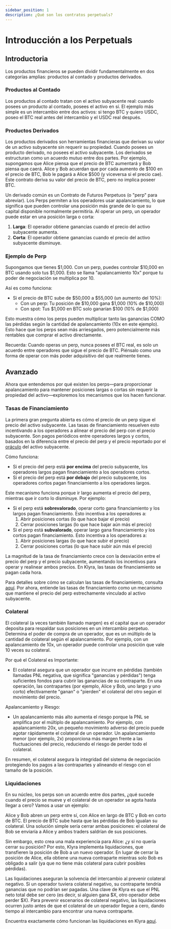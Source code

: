 ```yaml
---
sidebar_position: 1
description: ¿Qué son los contratos perpetuals?
---
```


# Introducción a los Perpetuals

## Introductoria
Los productos financieros se pueden dividir fundamentalmente en dos categorías amplias: productos al contado y productos derivados.

### Productos al Contado
Los productos al contado tratan con el activo subyacente real: cuando posees un producto al contado, posees el activo en sí. El ejemplo más simple es un intercambio entre dos activos: si tengo BTC y quiero USDC, poseo el BTC real antes del intercambio y el USDC real después.

### Productos Derivados
Los productos derivados son herramientas financieras que derivan su valor de un activo subyacente sin requerir su propiedad. Cuando posees un producto derivado, no posees el activo subyacente. Los derivados se estructuran como un acuerdo mutuo entre dos partes. Por ejemplo, supongamos que Alice piensa que el precio de BTC aumentará y Bob piensa que caerá. Alice y Bob acuerdan que por cada aumento de $100 en el precio de BTC, Bob le pagará a Alice $500 (y viceversa si el precio cae). Este contrato deriva su valor del precio de BTC, pero no implica poseer BTC.

Un derivado común es un Contrato de Futuros Perpetuos (o "perp" para abreviar). Los Perps permiten a los operadores usar apalancamiento, lo que significa que pueden controlar una posición más grande de lo que su capital disponible normalmente permitiría. Al operar un perp, un operador puede estar en una posición larga o corta:

1. **Larga**: El operador obtiene ganancias cuando el precio del activo subyacente aumenta.
2. **Corta**: El operador obtiene ganancias cuando el precio del activo subyacente disminuye.

### Ejemplo de Perp
Supongamos que tienes $1,000. Con un perp, puedes controlar $10,000 en BTC usando solo tus $1,000. Esto se llama "apalancamiento 10x" porque tu poder de negociación se multiplica por 10.

Así es como funciona:
- Si el precio de BTC sube de $50,000 a $55,000 (un aumento del 10%):
  - Con un perp: Tu posición de $10,000 gana $1,000 (10% de $10,000)
  - Con spot: Tus $1,000 en BTC solo ganarían $100 (10% de $1,000)

Esto muestra cómo los perps pueden multiplicar tanto las ganancias COMO las pérdidas según la cantidad de apalancamiento (10x en este ejemplo). Esto hace que los perps sean más arriesgados, pero potencialmente más rentables que comprar el activo directamente.

Recuerda: Cuando operas un perp, nunca posees el BTC real, es solo un acuerdo entre operadores que sigue el precio de BTC. Piénsalo como una forma de operar con más poder adquisitivo del que realmente tienes.

## Avanzado
Ahora que entendemos por qué existen los perps—para proporcionar apalancamiento para mantener posiciones largas o cortas sin requerir la propiedad del activo—exploremos los mecanismos que los hacen funcionar.

### Tasas de Financiamiento
La primera gran pregunta abierta es cómo el precio de un perp sigue el precio del activo subyacente. Las tasas de financiamiento resuelven esto incentivando a los operadores a alinear el precio del perp con el precio subyacente. Son pagos periódicos entre operadores largos y cortos, basados en la diferencia entre el precio del perp y el precio reportado por el [oráculo](./oracle.md) del activo subyacente.

Cómo funciona:
- Si el precio del perp está **por encima** del precio subyacente, los operadores largos pagan financiamiento a los operadores cortos.
- Si el precio del perp está **por debajo** del precio subyacente, los operadores cortos pagan financiamiento a los operadores largos.

Este mecanismo funciona porque ir largo aumenta el precio del perp, mientras que ir corto lo disminuye. Por ejemplo:
- Si el perp está **sobrevalorado**, operar corto gana financiamiento y los largos pagan financiamiento. Esto incentiva a los operadores a:
  1. Abrir posiciones cortas (lo que hace bajar el precio)
  2. Cerrar posiciones largas (lo que hace bajar aún más el precio)
- Si el perp está **subvalorado**, operar largo gana financiamiento y los cortos pagan financiamiento. Esto incentiva a los operadores a:
  1. Abrir posiciones largas (lo que hace subir el precio)
  2. Cerrar posiciones cortas (lo que hace subir aún más el precio)

La magnitud de la tasa de financiamiento crece con la desviación entre el precio del perp y el precio subyacente, aumentando los incentivos para operar y realinear ambos precios. En Klyra, las tasas de financiamiento se pagan cada hora.

Para detalles sobre cómo se calculan las tasas de financiamiento, consulta [aquí](./funding-rates.md). Por ahora, entiende las tasas de financiamiento como un mecanismo que mantiene el precio del perp estrechamente vinculado al activo subyacente.

### Colateral
El colateral (a veces también llamado margen) es el capital que un operador deposita para respaldar sus posiciones en un intercambio perpetuo. Determina el poder de compra de un operador, que es un múltiplo de la cantidad de colateral según el apalancamiento. Por ejemplo, con un apalancamiento de 10x, un operador puede controlar una posición que vale 10 veces su colateral.

Por qué el Colateral es Importante:
- El colateral asegura que un operador que incurre en pérdidas (también llamadas PNL negativa, que significa "ganancias y pérdidas") tenga suficientes fondos para cubrir las ganancias de su contraparte. En una operación, las contrapartes (por ejemplo, Alice y Bob, uno largo y uno corto) efectivamente "ganan" o "pierden" el colateral del otro según el movimiento del precio.

Apalancamiento y Riesgo:
- Un apalancamiento más alto aumenta el riesgo porque la PNL se amplifica por el múltiplo de apalancamiento. Por ejemplo, con apalancamiento 20x, un pequeño movimiento adverso del precio puede agotar rápidamente el colateral de un operador. Un apalancamiento menor (por ejemplo, 2x) proporciona más margen frente a las fluctuaciones del precio, reduciendo el riesgo de perder todo el colateral.

En resumen, el colateral asegura la integridad del sistema de negociación protegiendo los pagos a las contrapartes y alineando el riesgo con el tamaño de la posición.

### Liquidaciones
En su núcleo, los perps son un acuerdo entre dos partes, ¿qué sucede cuando el precio se mueve y el colateral de un operador se agota hasta llegar a cero? Vamos a usar un ejemplo:

Alice y Bob abren un perp entre sí, con Alice en largo de BTC y Bob en corto de BTC. El precio de BTC sube hasta que las pérdidas de Bob igualan su colateral. Una solución simple sería cerrar ambas posiciones: el colateral de Bob se enviaría a Alice y ambos traders saldrían de sus posiciones.

Sin embargo, esto crea una mala experiencia para Alice: ¿y si no quería cerrar su posición? Por esto, Klyra implementa liquidaciones, que transfieren la posición de Bob a un nuevo operador. En lugar de cerrar la posición de Alice, ella obtiene una nueva contraparte mientras solo Bob es obligado a salir (ya que no tiene más colateral para cubrir posibles pérdidas).

Las liquidaciones aseguran la solvencia del intercambio al prevenir colateral negativo. Si un operador tuviera colateral negativo, su contraparte tendría ganancias que no podrían ser pagadas. Una clave de Klyra es que el PNL neto total debe ser cero (es decir, si alguien gana $X, otro operador debe perder $X). Para prevenir escenarios de colateral negativo, las liquidaciones ocurren justo antes de que el colateral de un operador llegue a cero, dando tiempo al intercambio para encontrar una nueva contraparte.

Encuentra exactamente cómo funcionan las liquidaciones en Klyra [aquí](./liquidations.md).